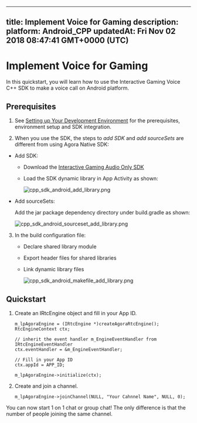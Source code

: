 
---
title: Implement Voice for Gaming
description: 
platform: Android_CPP
updatedAt: Fri Nov 02 2018 08:47:41 GMT+0000 (UTC)
---
# Implement Voice for Gaming
In this quickstart, you will learn how to use the Interactive Gaming Voice C++ SDK to make a voice call on Android platform.

## Prerequisites

1.  See [Setting up Your Development Environment](https://docs.agora.io/en/Voice/android_audio?platform=Android) for the prerequisites, environment setup and SDK integration.

2.  When you use the SDK, the steps to *add SDK* and *add sourceSets* are different from using Agora Native SDK:

-   Add SDK:

     -   Download the [Interactive Gaming Audio Only SDK](https://docs.agora.io/en/Agora%20Platform/downloads)
     -   Load the SDK dynamic library in App Activity as shown:

			![cpp_sdk_android_add_library.png](https://agora-web-cdn.oss-cn-beijing.aliyuncs.com/docs-files/1537413589164)
  
-   Add sourceSets:

    Add the jar package dependency directory under build.gradle as shown:

	![cpp_sdk_android_sourceset_add_library.png](https://agora-web-cdn.oss-cn-beijing.aliyuncs.com/docs-files/1537413625140)

3.  In the build configuration file:

    -   Declare shared library module
    -   Export header files for shared libraries
    -   Link dynamic library files

		![cpp_sdk_android_makefile_add_library.png](https://agora-web-cdn.oss-cn-beijing.aliyuncs.com/docs-files/1537413655851)

  
## Quickstart

1.  Create an IRtcEngine object and fill in your App ID.

	```
	m_lpAgoraEngine = (IRtcEngine *)createAgoraRtcEngine();
	RtcEngineContext ctx;

	// inherit the event handler m_EngineEventHandler from IRtcEngineEventHandler
	ctx.eventHandler = &m_EngineEventHandler;

	// Fill in your App ID
	ctx.appId = APP_ID;

	m_lpAgoraEngine->initialize(ctx);
	```

2.  Create and join a channel.

	```
	m_lpAgoraEngine->joinChannel(NULL, "Your Cahnnel Name", NULL, 0);
	```

You can now start 1 on 1 chat or group chat! The only difference is that the number of people joining the same channel.


